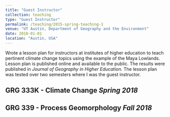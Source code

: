 ```yaml
---
title: "Guest Instructor"
collection: teaching
type: "Guest Instructor"
permalink: /teaching/2015-spring-teaching-1
venue: "UT Austin, Department of Geography and the Environment"
date: 2018-01-01
location: "Austin, USA"
---
```


Wrote a lesson plan for instructors at institutes of higher education to teach pertinent climate change topics using the example of the Maya Lowlands. Lesson plan is published online and available to the public. The results were published in *Journal of Geography in Higher Education.* The lesson plan was tested over two semesters where I was the guest instructor.

GRG 333K - Climate Change *Spring 2018* 
---------------

GRG 339 - Process Geomorphology *Fall 2018*
---------------


